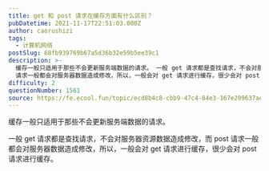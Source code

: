 ```yaml
---
title: get 和 post 请求在缓存方面有什么区别？
pubDatetime: 2021-11-17T22:51:03.000Z
author: caorushizi
tags:
  - 计算机网络
postSlug: 68fb939769b67a5d36b32e59b5ee39c1
description: >-
  缓存一般只适用于那些不会更新服务端数据的请求。 一般 get 请求都是查找请求，不会对服务器资源数据造成修改，而 post
  请求一般都会对服务器数据造成修改，所以，一般会对 get 请求进行缓存，很少会对 post 请求进行缓存。
difficulty: 2
questionNumber: 1561
source: https://fe.ecool.fun/topic/ecd8b4c8-cbb9-47c4-84e3-167e209637ae
---
```


缓存一般只适用于那些不会更新服务端数据的请求。

一般 get 请求都是查找请求，不会对服务器资源数据造成修改，而 post 请求一般都会对服务器数据造成修改，所以，一般会对 get 请求进行缓存，很少会对 post 请求进行缓存。
